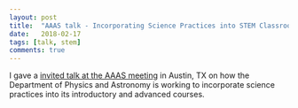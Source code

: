 ```yaml
---
layout: post
title:  "AAAS talk - Incorporating Science Practices into STEM Classrooms"
date:   2018-02-17
tags: [talk, stem]
comments: true
---
```


I gave a [invited talk at the AAAS meeting][slides] in Austin, TX on how the Department of Physics and Astronomy is working to incorporate science practices into its introductory and advanced courses.

[slides]: https://github.com/dannycab/dannycab.github.io/blob/master/docs/talks/2018-AAAS.pdf
